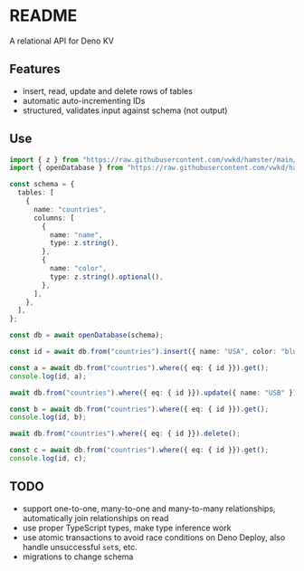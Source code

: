 # README

A relational API for Deno KV



## Features

- insert, read, update and delete rows of tables
- automatic auto-incrementing IDs
- structured, validates input against schema (not output)



## Use

```ts
import { z } from "https://raw.githubusercontent.com/vwkd/hamster/main/deps.ts";
import { openDatabase } from "https://raw.githubusercontent.com/vwkd/hamster/main/src/main.ts";

const schema = {
  tables: [
    {
      name: "countries",
      columns: [
        {
          name: "name",
          type: z.string(),
        },
        {
          name: "color",
          type: z.string().optional(),
        },
      ],
    },
  ],
};

const db = await openDatabase(schema);

const id = await db.from("countries").insert({ name: "USA", color: "blue" });

const a = await db.from("countries").where({ eq: { id }}).get();
console.log(id, a);

await db.from("countries").where({ eq: { id }}).update({ name: "USB" });

const b = await db.from("countries").where({ eq: { id }}).get();
console.log(id, b);

await db.from("countries").where({ eq: { id }}).delete();

const c = await db.from("countries").where({ eq: { id }}).get();
console.log(id, c);
```



## TODO

- support one-to-one, many-to-one and many-to-many relationships, automatically join relationships on read
- use proper TypeScript types, make type inference work
- use atomic transactions to avoid race conditions on Deno Deploy, also handle unsuccessful `set`s, etc.
- migrations to change schema
